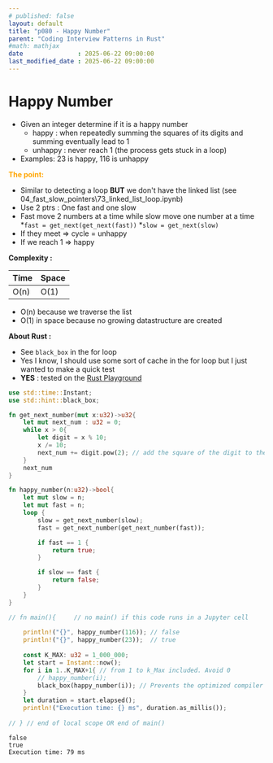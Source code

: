 ```yaml
---
# published: false
layout: default
title: "p080 - Happy Number"
parent: "Coding Interview Patterns in Rust"
#math: mathjax
date               : 2025-06-22 09:00:00
last_modified_date : 2025-06-22 09:00:00
---
```


# Happy Number

* Given an integer determine if it is a happy number
    * happy : when repeatedly summing the squares of its digits and summing eventually lead to 1
    * unhappy : never reach 1 (the process gets stuck in a loop)
* Examples: 23 is happy, 116 is unhappy

<span style="color:orange"><b>The point:</b></span>
*  Similar to detecting a loop **BUT** we don't have the linked list (see 04_fast_slow_pointers\73_linked_list_loop.ipynb)
* Use 2 ptrs : One fast and one slow
* Fast move 2 numbers at a time while slow move one number at a time 
    *``fast = get_next(get_next(fast))``
    *``slow = get_next(slow)``
* If they meet => cycle = unhappy
* If we reach 1 => happy


**Complexity :**

| Time | Space |
|------|-------|
| O(n) | O(1)  |

* O(n) because we traverse the list
* O(1) in space because no growing datastructure are created


**About Rust :**
* See ``black_box`` in the for loop
* Yes I know, I should use some sort of cache in the for loop but I just wanted to make a quick test
* **YES** : tested on the [Rust Playground](https://play.rust-lang.org/)



<!-- <span style="color:red"><b>TODO : </b></span> 
* Add comments in the source code        
 -->


<!-- * <span style="color:lime"><b>Preferred solution?</b></span>      -->




```rust
use std::time::Instant;
use std::hint::black_box;

fn get_next_number(mut x:u32)->u32{
    let mut next_num : u32 = 0;
    while x > 0{
        let digit = x % 10;
        x /= 10;
        next_num += digit.pow(2); // add the square of the digit to the next number
    }
    next_num
}

fn happy_number(n:u32)->bool{
    let mut slow = n;
    let mut fast = n;
    loop {
        slow = get_next_number(slow);
        fast = get_next_number(get_next_number(fast));

        if fast == 1 {
            return true;
        }

        if slow == fast {
            return false;
        }
    }
}

// fn main(){     // no main() if this code runs in a Jupyter cell 
    
    println!("{}", happy_number(116)); // false
    println!("{}", happy_number(23));  // true
    
    const K_MAX: u32 = 1_000_000;
    let start = Instant::now();
    for i in 1..K_MAX+1{ // from 1 to k_Max included. Avoid 0
        // happy_number(i);
        black_box(happy_number(i)); // Prevents the optimized compiler from simply not calling the function if its result is not used
    }
    let duration = start.elapsed();
    println!("Execution time: {} ms", duration.as_millis());
    
// } // end of local scope OR end of main()       

```

    false
    true
    Execution time: 79 ms

